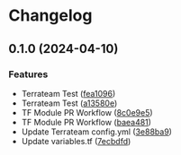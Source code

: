 # Changelog

## 0.1.0 (2024-04-10)


### Features

* Terrateam Test ([fea1096](https://github.com/DakilangNewbCoder/terraform-oci-vcn-demo/commit/fea109634a2024a22642695351ee2094afc7e36e))
* Terrateam Test ([a13580e](https://github.com/DakilangNewbCoder/terraform-oci-vcn-demo/commit/a13580eb4eadb7771dbe7ce216e15ac2dc9fbe1f))
* TF Module PR Workflow ([8c0e9e5](https://github.com/DakilangNewbCoder/terraform-oci-vcn-demo/commit/8c0e9e59594996fca26ed7d1ba48a90d91446f2c))
* TF Module PR Workflow ([baea481](https://github.com/DakilangNewbCoder/terraform-oci-vcn-demo/commit/baea4818f3728f1ea0f3b7051c9fac50a15d6d4e))
* Update Terrateam config.yml ([3e88ba9](https://github.com/DakilangNewbCoder/terraform-oci-vcn-demo/commit/3e88ba9621660fd26ce90bf07082340afedb413d))
* Update variables.tf ([7ecbdfd](https://github.com/DakilangNewbCoder/terraform-oci-vcn-demo/commit/7ecbdfd0767f965773fc5853efdad220ef932788))
